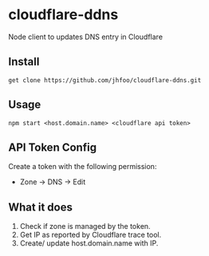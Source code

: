 # cloudflare-ddns
Node client to updates DNS entry in Cloudflare

## Install
```
get clone https://github.com/jhfoo/cloudflare-ddns.git
```

## Usage
```
npm start <host.domain.name> <cloudflare api token>
```

## API Token Config
Create a token with the following permission:
- Zone -> DNS -> Edit

## What it does
1. Check if zone is managed by the token.
2. Get IP as reported by Cloudflare trace tool.
3. Create/ update host.domain.name with IP.

